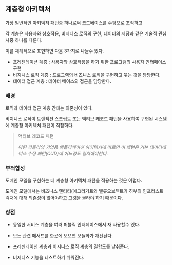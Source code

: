 ## 계층형 아키텍처

가장 일반적인 아키텍처 패턴중 하나로써 코드베이스를 수평으로 조직하고

각 계층은 사용자와 상호작용, 비지니스 로직의 구현, 데이터의 저장과 같은 기술적 관심사중 하나를 다룬다.

이를 체계적으로 표현하면 다음 3가지로 나눌수 있다.

- 프레젠테이션 계층 : 사용자와 상호작용을 하기 위한 프로그램의 사용자 인터페이스 구현
- 비지니스 로직 계층 : 프로그램의 비즈니스 로직을 구현하고 묶는 것을 담당한다.
- 데이터 접근 계층 : 데이터 베이스의 접근을 담당한다.



### 배경

로직과 데이터 접근 계층 간에는 의존성이 있다.

비지니스 로직이 트렌젝션 스크립트 또는 액티브 레코드 패턴을 사용하여 구현된 시스템에 계층형 아키텍처 패턴이 적합하다.

>액티브 레코드 패턴
>
>*마틴 파울러의 기업용 애플리케이션 아키텍처에 따르면 이 패턴은 기본 데이터베이스 수정 패턴(CUD)에 어느정도 일치해야한다.*



### 부적합성

도메인 모델을 구현하는 데 계층형 아키텍처 패턴을 적용하는 것은 어렵다.

도메인 모델에서는 비즈니스 엔티티(애그리거트와 벨류오브젝트가 하부의 인프라스트럭처에 대해 의존성이 없어야하고 그것을 몰라야 하기 때문이다.



### 장점

- 동일한 서비스 계층을 여러 퍼블릭 인터페이스에서 재 사용할수 있다.

- 모든 관련 메서드를 한곳에 모으면 모듈화가 개선된다.

- 프레젠테이션 계층과 비지니스 로직 계층의 결합도를 낮춰준다.

- 비지니스 기능을 테스트하기 쉬워진다.